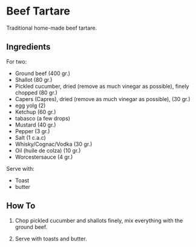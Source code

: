 Beef Tartare
============

Traditional home-made beef tartare.

Ingredients
-----------

For two:

* Ground beef (400 gr.)
* Shallot (80 gr.)
* Pickled cucumber, dried (remove as much vinegar as possible), finely chopped (80 gr.)
* Capers (Capres), dried (remove as much vinegar as possible), (30 gr.)
* egg yolg (2)
* Ketchup (60 gr.)
* tabasco (a few drops)
* Mustard (40 gr.)
* Pepper (3 gr.)
* Salt (1 c.a.c)
* Whisky/Cognac/Vodka (30 gr.)
* Oil (huile de colza) (10 gr.)
* Worcestersauce (4 gr.)

Serve with:
* Toast
* butter

How To
------

1. Chop pickled cucumber and shallots finely, mix everything with the ground beef.

2. Serve with toasts and butter.
